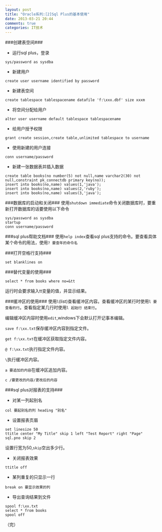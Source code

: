 ```yaml
---
layout: post
title: "Oracle系列:[2]Sql Plus的基本使用"
date: 2013-03-21 20:44
comments: true
categories: IT技术
---
```

###创建表空间###

- 运行sql plus，登录

```
sys/password as sysdba
```

- 新建用户

```
create user username identified by password
```

- 新建表空间

```
create tablespace tablespacename datafile 'f:\xxx.dbf' size xxxm
```

- 将空间分配给用户

```
alter user username default tablespace tablespacename
```

<!-- more -->

- 给用户授予权限

```
grant create session,create table,unlimited tablespace to username
```

- 使用新建的用户连接

```
conn username/password
```

- 新建一张数据表并插入数据

```
create table books(no number(5) not null,name varchar2(30) not null,constraint pk_connectdb primary key(no));
insert into books(no,name) values(1,'java');
insert into books(no,name) values(2,'ruby');
insert into books(no,name) values(3,'java');
```

###数据库的启动和关闭###
使用`shutdown immediate`命令关闭数据库时，要重新打开数据库的话要使用以下命令

```
sys/password as sysdba
startup
conn username/password
```

###sql plus帮助文档###
使用`help index`查看sql plus支持的命令。要查看具体某个命令的用法，使用`? 要查年的命令名`

###打开空格行支持###

```
set blanklines on
```

###替代变量的使用###

```
select * from books where no=&tt
```

运行时会要求输入tt变量的值，并显示结果。

###缓冲区的使用###
使用`l`(list)查看缓冲区内容。查看缓冲区的某行时使用`l 要查看的行`。查看指定某几行时使用`l 起始行 结束行`。

编辑缓冲区内容时使用`edit`,windows下会默认打开记事本编辑。

`save f:\xx.txt`保存缓冲区内容到指定文件。

`get f:\xx.txt`在缓冲区获取指定文件内容。

`@ f:\xx.txt`执行指定文件内容。

`\`执行缓冲区内容。

`a 要追加的内容`在缓冲区追加内容。

`c /要更改的内容/更改后的内容`

###sql plus对报表的支持###
- 对某一列起别名

`col 要起别名的列 heading "别名"`

- 设置报表页眉

```
set linesize 50
ttitle center "My Title" skip 1 left "Test Report" right "Page" sql.pno skip 2
```

设置行宽为50,`skip`空出多少行。

- 关闭报表效果

```
ttitle off
```

- 某列重复的只显示一行

```
break on 要显示效果的列
```

- 导出查询结果到文件

```
spool f:\xx.txt
select * from books
spool off
```

（完）
